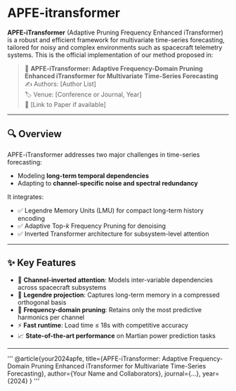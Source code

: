 # APFE-itransformer

**APFE-iTransformer** (Adaptive Pruning Frequency Enhanced iTransformer) is a robust and efficient framework for multivariate time-series forecasting, tailored for noisy and complex environments such as spacecraft telemetry systems. This is the official implementation of our method proposed in:

> 📄 **APFE-iTransformer: Adaptive Frequency-Domain Pruning Enhanced iTransformer for Multivariate Time-Series Forecasting**  
> ✍️ Authors: [Author List]  
> 🏷️ Venue: [Conference or Journal, Year]  
> 📎 [Link to Paper if available]

---

## 🔍 Overview

APFE-iTransformer addresses two major challenges in time-series forecasting:

- Modeling **long-term temporal dependencies**
- Adapting to **channel-specific noise and spectral redundancy**

It integrates:
- ✅ Legendre Memory Units (LMU) for compact long-term history encoding  
- ✅ Adaptive Top-$k$ Frequency Pruning for denoising  
- ✅ Inverted Transformer architecture for subsystem-level attention

---

## ✨ Key Features

- 🔄 **Channel-inverted attention**: Models inter-variable dependencies across spacecraft subsystems
- 🧠 **Legendre projection**: Captures long-term memory in a compressed orthogonal basis
- 🎯 **Frequency-domain pruning**: Retains only the most predictive harmonics per channel
- ⚡ **Fast runtime**: Load time ≤ 18s with competitive accuracy  
- 📈 **State-of-the-art performance** on Martian power prediction tasks

---

'''
@article{your2024apfe,
  title={APFE-iTransformer: Adaptive Frequency-Domain Pruning Enhanced iTransformer for Multivariate Time-Series Forecasting},
  author={Your Name and Collaborators},
  journal={...},
  year={2024}
}
'''

